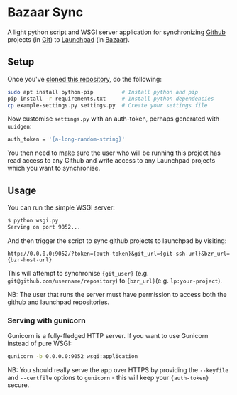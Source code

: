 Bazaar Sync
===

A light python script and WSGI server application for synchronizing [Github](https://github.com) projects (in [Git](http://git-scm.com)) to [Launchpad](https://launchpad.net) (in [Bazaar](http://bazaar.canonical.com/en/)).

Setup
---

Once you've [cloned this repository](http://git-scm.com/book/en/v2/Git-Basics-Getting-a-Git-Repository#Cloning-an-Existing-Repository), do the following:

``` bash
sudo apt install python-pip         # Install python and pip
pip install -r requirements.txt     # Install python dependencies
cp example-settings.py settings.py  # Create your settings file
```

Now customise `settings.py` with an auth-token, perhaps generated with `uuidgen`:

``` bash
auth_token = '{a-long-random-string}'
```

You then need to make sure the user who will be running this project has read access to any Github and write access to any Launchpad projects which you want to synchronise.

Usage
---

You can run the simple WSGI server:

``` bash
$ python wsgi.py
Serving on port 9052...
```

And then trigger the script to sync github projects to launchpad  by visiting:

```
http://0.0.0.0:9052/?token={auth-token}&git_url={git-ssh-url}&bzr_url={bzr-host-url}
```

This will attempt to synchronise `{git_user}` (e.g. `git@github.com/username/repository`) to `{bzr_url}`(e.g. `lp:your-project`).

NB: The user that runs the server must have permission to access both the github and launchpad repositories.

### Serving with gunicorn

Gunicorn is a fully-fledged HTTP server. If you want to use Gunicorn instead of pure WSGI:

``` bash
gunicorn -b 0.0.0.0:9052 wsgi:application
```

NB: You should really serve the app over HTTPS by providing the `--keyfile` and `--certfile` options to `gunicorn` - this will keep your `{auth-token}` secure.
